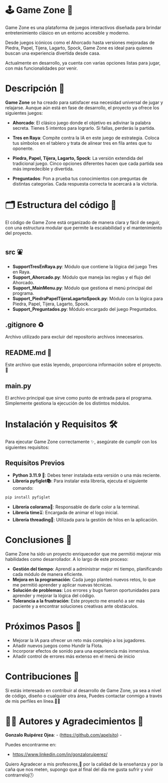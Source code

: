 # 🕹️ Game Zone 👾
Game Zone es una plataforma de juegos interactivos diseñada para brindar entretenimiento clásico en un entorno accesible y moderno. 

Desde juegos icónicos como el Ahorcado hasta versiones mejoradas de Piedra, Papel, Tijera, Lagarto, Spock, Game Zone es ideal para quienes buscan una experiencia divertida desde casa.

Actualmente en desarrollo, ya cuenta con varias opciones listas para jugar, con más funcionalidades por venir.
# Descripción 📖

**Game Zone** se ha creado para satisfacer esa necesidad universal de jugar y relajarse. Aunque aún está en fase de desarrollo, el proyecto ya ofrece los siguientes juegos:

- **Ahorcado**: El clásico juego donde el objetivo es adivinar la palabra secreta. Tienes 5 intentos para lograrlo. Si fallas, perderás la partida.

- **Tres en Raya**: Compite contra la IA en este juego de estrategia. Coloca tus símbolos en el tablero y trata de alinear tres en fila antes que tu oponente.

- **Piedra, Papel, Tijera, Lagarto, Spock**: La versión extendida del tradicional juego. Cinco opciones diferentes hacen que cada partida sea más impredecible y divertida.

- **Preguntados**: Pon a prueba tus conocimientos con preguntas de distintas categorías. Cada respuesta correcta te acercará a la victoria.

# 🗂️ Estructura del código 📂
El código de Game Zone está organizado de manera clara y fácil de seguir, con una estructura modular que permite la escalabilidad y el mantenimiento del proyecto.
## src ⛲
- **SupportTresEnRaya.py**: Módulo que contiene la lógica del juego Tres en Raya.
- **Support_Ahorcado.py**: Módulo que maneja las reglas y el flujo del Ahorcado.
- **Support_MainMenu.py**: Módulo que gestiona el menú principal del programa.
- **Support_PiedraPapelTijeraLagartoSpock.py**: Módulo con la lógica para Piedra, Papel, Tijera, Lagarto, Spock.
- **Support_Preguntados.py**: Módulo encargado del juego Preguntados.
## .gitignore ♻️
Archivo utilizado para excluir del repositorio archivos innecesarios.

## README.md 📑
Este archivo que estás leyendo, proporciona información sobre el proyecto.🌟 

## main.py
El archivo principal que sirve como punto de entrada para el programa. Simplemente gestiona la ejecución de los distintos módulos.

# Instalación y Requisitos 🛠️ 
Para ejecutar Game Zone correctamente ✨, asegúrate de cumplir con los siguientes requisitos:

## Requisitos Previos
- **Python 3.11.9 🐍**: Debes tener instalada esta versión o una más reciente.
- **Librería pyfiglet📚**: Para instalar esta librería, ejecuta el siguiente comando:
```python
pip install pyfiglet
```
- **Librería colorama**🎨: Responsable de darle color a la terminal.
- **Librería time**⏳: Encargada de animar el logo inicial.
- **Librería threading**🧵: Utilizada para la gestión de hilos en la aplicación.

# Conclusiones 🏁
Game Zone ha sido un proyecto enriquecedor que me permitió mejorar mis habilidades como desarrollador. A lo largo de este proceso:

- **Gestión del tiempo**: Aprendí a administrar mejor mi tiempo, planificando cada módulo de manera eficiente.
- **Mejora en la programación**: Cada juego planteó nuevos retos, lo que me permitió aprender y aplicar nuevas técnicas.
- **Solución de problemas**: Los errores y bugs fueron oportunidades para aprender y mejorar la lógica del código.
- **Tolerancia a la frustración**: Este proyecto me enseñó a ser más paciente y a encontrar soluciones creativas ante obstáculos.

# Próximos Pasos 🐾
- Mejorar la IA para ofrecer un reto más complejo a los jugadores.
- Añadir nuevos juegos como Hundir la Flota.
- Incorporar efectos de sonido para una experiencia más inmersiva.
- Añadir control de errores más extenso en el menú de inicio

# Contribuciones 🤝
Si estás interesado en contribuir al desarrollo de Game Zone, ya sea a nivel de código, diseño o cualquier otra área, Puedes contactar conmigo a través de mis perfiles en línea.👨‍💻

# 👨‍💻 Autores y Agradecimientos 💖
**Gonzalo Ruipérez Ojea**: - (https://github.com/apelsito) - 

Puedes encontrarme en:
- https://www.linkedin.com/in/gonzaloruiperez/

Quiero Agradecer a mis profesores,💖 por la calidad de la enseñanza y por la caña que nos meten, supongo que al final del día me gusta sufrir y vivir contrarreloj🕒
